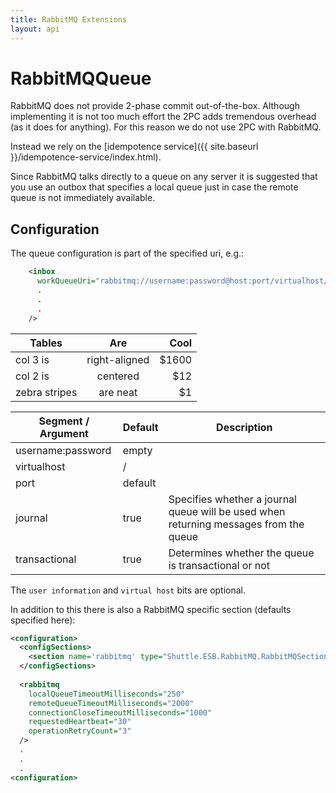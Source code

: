 ```yaml
---
title: RabbitMQ Extensions
layout: api
---
```

# RabbitMQQueue

RabbitMQ does not provide 2-phase commit out-of-the-box.  Although implementing it is not too much effort the 2PC adds tremendous overhead (as it does for anything).  For this reason we do not use 2PC with RabbitMQ.

Instead we rely on the [idempotence service]({{ site.baseurl }}/idempotence-service/index.html).

Since RabbitMQ talks directly to a queue on any server it is suggested that you use an outbox that specifies a local queue just in case the remote queue is not immediately available.

## Configuration

The queue configuration is part of the specified uri, e.g.:

```xml
    <inbox
      workQueueUri="rabbitmq://username:password@host:port/virtualhost/queue?prefetchCount=25"
	  .
	  .
	  .
    />
```


| Tables        | Are           | Cool  |
| ------------- |:-------------:| -----:|
| col 3 is      | right-aligned | $1600 |
| col 2 is      | centered      |   $12 |
| zebra stripes | are neat      |    $1 |

| Segment / Argument	| Default	| Description |
| --------------------- | ---------	| ----------- |		
| username:password		| empty		| 	|
| virtualhost			| /			|	|
| port					| default	|	|
| journal				| true		| Specifies whether a journal queue will be used when returning messages from the queue |
| transactional			| true		| Determines whether the queue is transactional or not |

The `user information` and `virtual host` bits are optional.

In addition to this there is also a RabbitMQ specific section (defaults specified here):

```xml
<configuration>
  <configSections>
    <section name='rabbitmq' type="Shuttle.ESB.RabbitMQ.RabbitMQSection, Shuttle.ESB.RabbitMQ"/>
  </configSections>
  
  <rabbitmq
	localQueueTimeoutMilliseconds="250"
	remoteQueueTimeoutMilliseconds="2000"
	connectionCloseTimeoutMilliseconds="1000"
	requestedHeartbeat="30"
	operationRetryCount="3"
  />
  .
  .
  .
<configuration>
```
